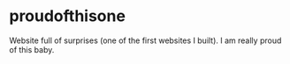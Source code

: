 # proudofthisone
Website full of surprises (one of the first websites I built). I am really proud of this baby.
